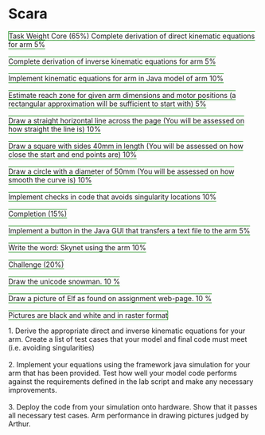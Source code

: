 # Scara
<style>
p1{border: 1px solid green ;
}
</style>


<p1>
Task Weight
Core (65%)
Complete derivation of direct kinematic equations for arm 5% </br></br>
Complete derivation of inverse kinematic equations for arm 5%</br></br>
Implement kinematic equations for arm in Java model of arm 10%</br></br>
Estimate reach zone for given arm dimensions and motor positions
(a rectangular approximation will be sufficient to start with) 5%</br></br>
Draw a straight horizontal line across the page
(You will be assessed on how straight the line is) 10%</br></br>
Draw a square with sides 40mm in length
(You will be assessed on how close the start and end points are) 10%</br></br>
Draw a circle with a diameter of 50mm
(You will be assessed on how smooth the curve is) 10%</br></br>
Implement checks in code that avoids singularity locations 10%</br></br>
Completion (15%)</br></br>
Implement a button in the Java GUI that transfers a text file to the arm 5%</br></br>
Write the word: Skynet using the arm 10%</br></br>
Challenge (20%)</br></br>
Draw the unicode snowman. 10 %</br></br>
Draw a picture of Elf as found on assignment web-page. 10 %</br></br>
Pictures are black and white and in raster format
</p1>

<p>
1. Derive the appropriate direct and inverse kinematic equations for your
arm. Create a list of test cases that your model and final code must meet
(i.e. avoiding singularities)</br></br>
2. Implement your equations using the framework java simulation for your
arm that has been provided. Test how well your model code performs
against the requirements defined in the lab script and make any necessary
improvements.</br></br>
3. Deploy the code from your simulation onto hardware. Show that it passes
all necessary test cases. Arm performance in drawing pictures judged by
Arthur.
</>
